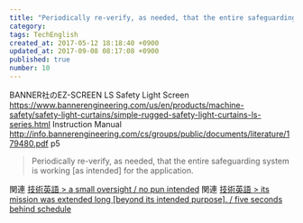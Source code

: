 ```yaml
---
title: "Periodically re-verify, as needed, that the entire safeguarding system is working [as intended] for the application."
category: 
tags: TechEnglish
created_at: 2017-05-12 18:18:40 +0900
updated_at: 2017-09-08 08:17:08 +0900
published: true
number: 10
---
```


BANNER社のEZ-SCREEN LS Safety Light Screen
https://www.bannerengineering.com/us/en/products/machine-safety/safety-light-curtains/simple-rugged-safety-light-curtains-ls-series.html
Instruction Manual
http://info.bannerengineering.com/cs/groups/public/documents/literature/179480.pdf
p5

> Periodically re-verify, as needed, that the entire safeguarding system is working [as intended] for
the application.

関連 [技術英語 > a small oversight / no pun intended](http://qiita.com/7of9/items/4b0e62ccc2cd42fe9850)
関連 [技術英語 > its mission was extended long [beyond its intended purpose]. / five seconds behind schedule](http://qiita.com/7of9/items/c4e58ab5b69ccce07af2)


